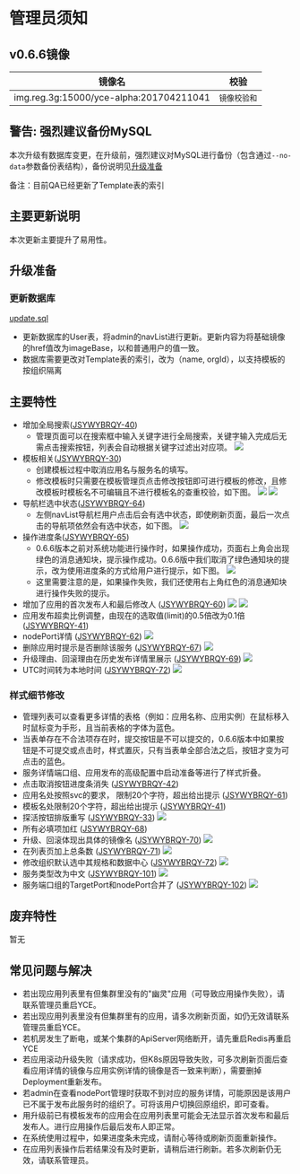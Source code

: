 # 管理员须知

## v0.6.6镜像

镜像名 | 校验
-------- | -----------
img.reg.3g:15000/yce-alpha:201704211041 | `镜像校验和`


## 警告: 强烈建议备份MySQL

本次升级有数据库变更，在升级前，强烈建议对MySQL进行备份（包含通过`--no-data`参数备份表结构），备份说明见[升级准备](http://10.151.30.223/dawei.li/yce-backend/blob/0.6.6/doc/release/0.6.6/ops.md#%E5%8D%87%E7%BA%A7%E5%87%86%E5%A4%87)

备注：目前QA已经更新了Template表的索引

## 主要更新说明

本次更新主要提升了易用性。

## 升级准备

### 更新数据库

[update.sql](http://10.151.30.223/dawei.li/yce-backend/blob/0.6.6/doc/release/0.6.6/update.sql)

* 更新数据库的User表，将admin的navList进行更新。更新内容为将基础镜像的href值改为imageBase，以和普通用户的值一致。
* 数据库需要更改对Template表的索引，改为（name, orgId），以支持模板的按组织隔离

## 主要特性

* 增加全局搜索([JSYWYBRQY-40](http://jira.yeepay.com/browse/JSYWYBRQY-40))
    * 管理页面可以在搜索框中输入关键字进行全局搜索，关键字输入完成后无需点击搜索按钮，列表会自动根据关键字过滤出对应项。
    ![](http://oonf35dr9.bkt.clouddn.com/search.jpeg)
* 模板相关([JSYWYBRQY-30](http://jira.yeepay.com/browse/JSYWYBRQY-30))
    * 创建模板过程中取消应用名与服务名的填写。
    * 修改模板时只需要在模板管理页点击修改按钮即可进行模板的修改，且修改模板时模板名不可编辑且不进行模板名的查重校验，如下图。
    ![](http://oonf35dr9.bkt.clouddn.com/templateModify.jpeg)
    ![](http://oonf35dr9.bkt.clouddn.com/inputDisabled.jpeg)
* 导航栏选中状态([JSYWYBRQY-64](http://jira.yeepay.com/browse/JSYWYBRQY-64))
    * 左侧navList导航栏用户点击后会有选中状态，即使刷新页面，最后一次点击的导航项依然会有选中状态，如下图。
    ![](http://oonf35dr9.bkt.clouddn.com/navListchecked.jpeg)
* 操作进度条([JSYWYBRQY-65](http://jira.yeepay.com/browse/JSYWYBRQY-65))
    * 0.6.6版本之前对系统功能进行操作时，如果操作成功，页面右上角会出现绿色的消息通知块，提示操作成功。0.6.6版中我们取消了绿色通知块的提示，改为使用进度条的方式给用户进行提示，如下图。
    ![](http://oonf35dr9.bkt.clouddn.com/deleteProgress.jpeg)
    * 这里需要注意的是，如果操作失败，我们还使用右上角红色的消息通知块进行操作失败的提示。
* 增加了应用的首次发布人和最后修改人 ([JSYWYBRQY-60](http://jira.yeepay.com/browse/JSYWYBRQY-60))
![](http://oonfhlbqp.bkt.clouddn.com/QQ20170419-171843.png)
![](http://oonfhlbqp.bkt.clouddn.com/QQ20170419-171730.png)
* 应用发布超卖比例调整，由现在的选取值(limit)的0.5倍改为0.1倍 ([JSYWYBRQY-41](http://jira.yeepay.com/browse/JSYWYBRQY-47))
* nodePort详情 ([JSYWYBRQY-62](http://jira.yeepay.com/browse/JSYWYBRQY-62))
![](http://oonfhlbqp.bkt.clouddn.com/QQ20170419-172107.png)
* 删除应用时提示是否删除该服务 ([JSYWYBRQY-67](http://jira.yeepay.com/browse/JSYWYBRQY-67))
![](http://oonfhlbqp.bkt.clouddn.com/QQ20170419-172552.png)
* 升级理由、回滚理由在历史发布详情里展示 ([JSYWYBRQY-69](http://jira.yeepay.com/browse/JSYWYBRQY-69))
![](http://oonfhlbqp.bkt.clouddn.com/QQ20170419-173216.png)
* UTC时间转为本地时间 ([JSYWYBRQY-72](http://jira.yeepay.com/browse/JSYWYBRQY-72))
![](http://oonfhlbqp.bkt.clouddn.com/QQ20170419-180049.png)


### 样式细节修改
* 管理列表可以查看更多详情的表格（例如：应用名称、应用实例）在鼠标移入时鼠标变为手形，且当前表格的字体为蓝色。
* 当表单存在不合法项存在时，提交按钮是不可以提交的，0.6.6版本中如果按钮是不可提交或点击时，样式置灰，只有当表单全部合法之后，按钮才变为可点击的蓝色。
* 服务详情端口组、应用发布的高级配置中启动准备等进行了样式折叠。
* 点击取消按钮进度条消失 ([JSYWYBRQY-42](http://jira.yeepay.com/browse/JSYWYBRQY-42))
* 应用名处按照svc的要求， 限制20个字符，超出给出提示 ([JSYWYBRQY-61](http://jira.yeepay.com/browse/JSYWYBRQY-61))
* 模板名处限制20个字符，超出给出提示 ([JSYWYBRQY-41](http://jira.yeepay.com/browse/JSYWYBRQY-41))
* 探活按钮排版重写 ([JSYWYBRQY-33](http://jira.yeepay.com/browse/JSYWYBRQY-33))
![](http://oonfhlbqp.bkt.clouddn.com/QQ20170419-183103.png)
* 所有必填项加红 ([JSYWYBRQY-68](http://jira.yeepay.com/browse/JSYWYBRQY-68))
* 升级、回滚体现出具体的镜像名 ([JSYWYBRQY-70](http://jira.yeepay.com/browse/JSYWYBRQY-70))
![](http://oonfhlbqp.bkt.clouddn.com/QQ20170419-173900.png)
* 在列表页加上总条数 ([JSYWYBRQY-71](http://jira.yeepay.com/browse/JSYWYBRQY-71))
![](http://oonfhlbqp.bkt.clouddn.com/QQ20170419-174602.png)
* 修改组织默认选中其规格和数据中心 ([JSYWYBRQY-72](http://jira.yeepay.com/browse/JSYWYBRQY-72))
![](http://oonfhlbqp.bkt.clouddn.com/QQ20170419-180423.png)
* 服务类型改为中文 ([JSYWYBRQY-101](http://jira.yeepay.com/browse/JSYWYBRQY-101))
![](http://oonfhlbqp.bkt.clouddn.com/QQ20170421-095544.png)
* 服务端口组的TargetPort和nodePort合并了 ([JSYWYBRQY-102](http://jira.yeepay.com/browse/JSYWYBRQY-102))
![](http://oonfhlbqp.bkt.clouddn.com/QQ20170421-095946.png)

## 废弃特性

暂无

## 常见问题与解决

* 若出现应用列表里有但集群里没有的"幽灵"应用（可导致应用操作失败），请联系管理员重启YCE。
* 若出现应用列表里没有但集群里有的应用，请多次刷新页面，如仍无效请联系管理员重启YCE。
* 若机房发生了断电，或某个集群的ApiServer网络断开，请先重启Redis再重启YCE
* 若应用滚动升级失败（请求成功，但K8s原因导致失败，可多次刷新页面后查看应用详情的镜像与应用实例详情的镜像是否一致来判断），需要删掉Deployment重新发布。
* 若admin在查看nodePort管理时获取不到对应的服务详情，可能原因是该用户已不属于发布此服务时的组织了。可将该用户切换回原组织，即可查看。
* 用升级前已有模板发布的应用会在应用列表里可能会无法显示首次发布和最后发布人。进行应用操作后最后发布人即正常。
* 在系统使用过程中，如果进度条未完成，请耐心等待或刷新页面重新操作。
* 在应用列表操作后若结果没有及时更新，请稍后进行刷新。若多次刷新仍无效，请联系管理员。

